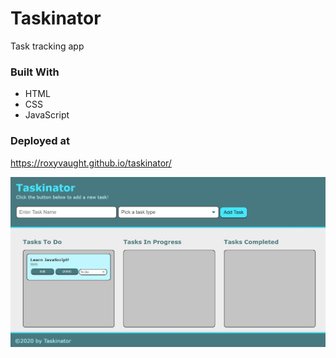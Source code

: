 # Taskinator
Task tracking app 

### Built With
* HTML
* CSS 
* JavaScript

### Deployed at 
https://roxyvaught.github.io/taskinator/

<img src ="assets\images\Capture.JPG" />